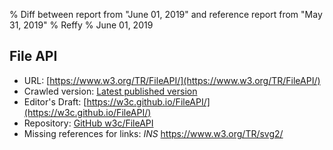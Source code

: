 % Diff between report from "June 01, 2019" and reference report from "May 31, 2019"
% Reffy
% June 01, 2019

## File API

- URL: [https://www.w3.org/TR/FileAPI/](https://www.w3.org/TR/FileAPI/)
- Crawled version: [Latest published version](https://www.w3.org/TR/2019/WD-FileAPI-20190531/)
- Editor's Draft: [https://w3c.github.io/FileAPI/](https://w3c.github.io/FileAPI/)
- Repository: [GitHub w3c/FileAPI](https://github.com/w3c/FileAPI)
- Missing references for links: *INS* https://www.w3.org/TR/svg2/


